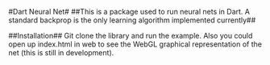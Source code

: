 #Dart Neural Net#
##This is a package used to run neural nets in Dart. A standard backprop is the only learning algorithm implemented currently##

##Installation##
Git clone the library and run the example. Also you could open up index.html in web to see the WebGL graphical representation of the net (this is still in development).
